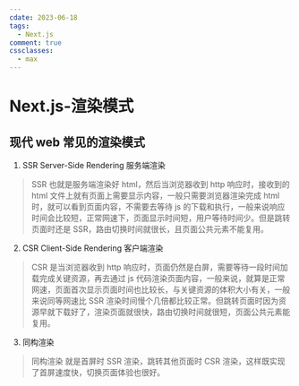```yaml
---
cdate: 2023-06-18
tags:
  - Next.js
comment: true
cssclasses:
  - max
---
```


# Next.js-渲染模式

## 现代 web 常见的渲染模式

1. SSR Server-Side Rendering 服务端渲染

> SSR 也就是服务端渲染好 html，然后当浏览器收到 http 响应时，接收到的 html 文件上就有页面上需要显示内容，一般只需要浏览器渲染完成 html 时，就可以看到页面内容，不需要去等待 js 的下载和执行，一般来说响应时间会比较短，正常网速下，页面显示时间短，用户等待时间少。但是跳转页面时还是 SSR，路由切换时间就很长，且页面公共元素不能复用。

2. CSR Client-Side Rendering 客户端渲染

> CSR 是当浏览器收到 http 响应时，页面仍然是白屏，需要等待一段时间加载完成关键资源，再去通过 js 代码渲染页面内容，一般来说，就算是正常网速，页面首次显示页面时间也比较长，与关键资源的体积大小有关，一般来说同等网速比 SSR 渲染时间慢个几倍都比较正常。但跳转页面时因为资源早就下载好了，渲染页面就很快，路由切换时间就很短，页面公共元素能复用。

3. 同构渲染

> 同构渲染 就是首屏时 SSR 渲染，跳转其他页面时 CSR 渲染，这样既实现了首屏速度快，切换页面体验也很好。

